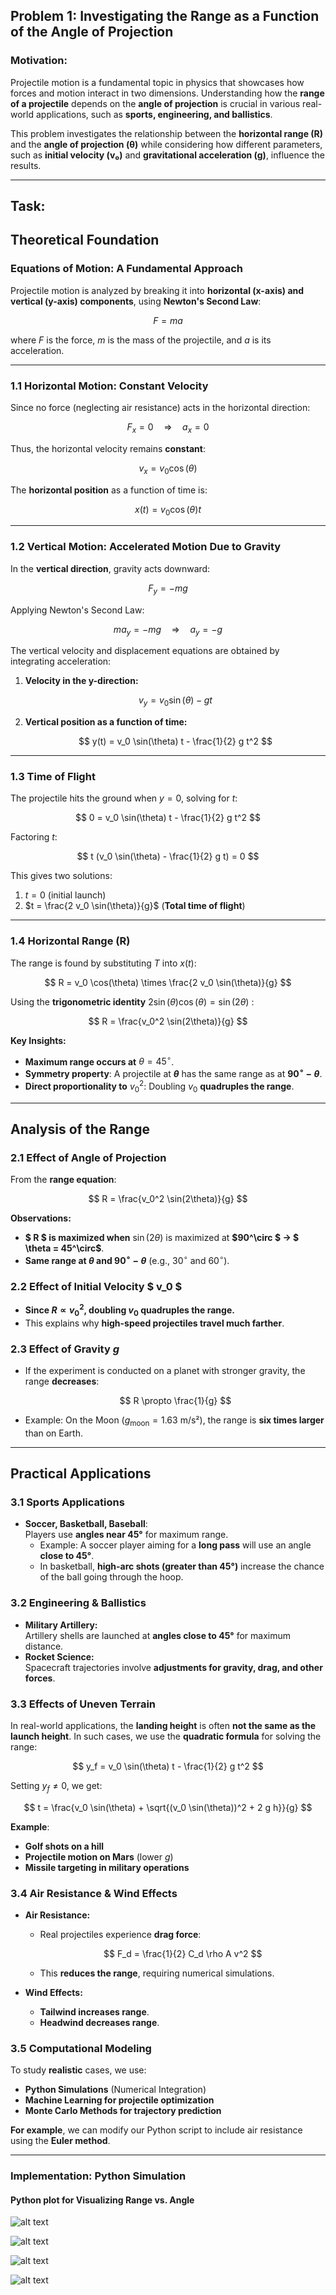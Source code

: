 ## Problem 1: Investigating the Range as a Function of the Angle of Projection

###  Motivation:
Projectile motion is a fundamental topic in physics that showcases how forces and motion interact in two dimensions. Understanding how the **range of a projectile** depends on the **angle of projection** is crucial in various real-world applications, such as **sports, engineering, and ballistics**.

This problem investigates the relationship between the **horizontal range (R)** and the **angle of projection (θ)** while considering how different parameters, such as **initial velocity (v₀)** and **gravitational acceleration (g)**, influence the results.

---

## Task:

## Theoretical Foundation

### **Equations of Motion: A Fundamental Approach**
Projectile motion is analyzed by breaking it into **horizontal (x-axis) and vertical (y-axis) components**, using **Newton's Second Law**:

$$
F = ma
$$

where $F$ is the force, $m$ is the mass of the projectile, and $a$ is its acceleration.

---

### **1.1 Horizontal Motion: Constant Velocity**
Since no force (neglecting air resistance) acts in the horizontal direction:

$$
F_x = 0 \quad \Rightarrow \quad a_x = 0
$$

Thus, the horizontal velocity remains **constant**:

$$
v_x = v_0 \cos(\theta)
$$

The **horizontal position** as a function of time is:

$$
x(t) = v_0 \cos(\theta) t
$$

---

### **1.2 Vertical Motion: Accelerated Motion Due to Gravity**
In the **vertical direction**, gravity acts downward:

$$
F_y = -mg
$$

Applying Newton's Second Law:

$$
m a_y = -mg \quad \Rightarrow \quad a_y = -g
$$

The vertical velocity and displacement equations are obtained by integrating acceleration:

1. **Velocity in the y-direction:**

   $$
   v_y = v_0 \sin(\theta) - g t
   $$

2. **Vertical position as a function of time:**

   $$
   y(t) = v_0 \sin(\theta) t - \frac{1}{2} g t^2
   $$

---

### **1.3 Time of Flight**
The projectile hits the ground when $y = 0$, solving for $t$:

$$
0 = v_0 \sin(\theta) t - \frac{1}{2} g t^2
$$

Factoring $t$:

$$
t (v_0 \sin(\theta) - \frac{1}{2} g t) = 0
$$

This gives two solutions:

1. $t = 0$ (initial launch)
2. $t = \frac{2 v_0 \sin(\theta)}{g}$ (**Total time of flight**)

---

### **1.4 Horizontal Range (R)**
The range is found by substituting $T$ into $x(t)$:

$$
R = v_0 \cos(\theta) \times \frac{2 v_0 \sin(\theta)}{g}
$$

Using the **trigonometric identity** $2 \sin(\theta) \cos(\theta) = \sin(2\theta)$ :

$$
R = \frac{v_0^2 \sin(2\theta)}{g}
$$

 **Key Insights:**
- **Maximum range occurs at** $\theta = 45^\circ$.
- **Symmetry property**: A projectile at **$\theta$** has the same range as at **$90^\circ - \theta$**.
- **Direct proportionality to** $v_0^2$: Doubling $v_0$ **quadruples the range**.

---

## Analysis of the Range

### **2.1 Effect of Angle of Projection**
From the **range equation**:

$$
R = \frac{v_0^2 \sin(2\theta)}{g}
$$

 **Observations:**
- **$ R $ is maximized when** $\sin(2\theta)$ is maximized at **$90^\circ $ → $ \theta = 45^\circ$**.
- **Same range at $\theta$ and $90^\circ - \theta$** (e.g., $30^\circ$ and $60^\circ$).

### **2.2 Effect of Initial Velocity $ v_0 $**
- **Since $R \propto v_0^2$, doubling $v_0$ quadruples the range.**
- This explains why **high-speed projectiles travel much farther**.

### **2.3 Effect of Gravity $g$**
- If the experiment is conducted on a planet with stronger gravity, the range **decreases**:

  $$
  R \propto \frac{1}{g}
  $$

- Example: On the Moon ($g_{\text{moon}} = 1.63$ m/s²), the range is **six times larger** than on Earth.

---

## Practical Applications

### **3.1 Sports Applications**
- **Soccer, Basketball, Baseball**:  
  Players use **angles near 45°** for maximum range.  
  - Example: A soccer player aiming for a **long pass** will use an angle **close to 45°**.
  - In basketball, **high-arc shots (greater than 45°)** increase the chance of the ball going through the hoop.

### **3.2 Engineering & Ballistics**
- **Military Artillery:**  
  Artillery shells are launched at **angles close to 45°** for maximum distance.
- **Rocket Science:**  
  Spacecraft trajectories involve **adjustments for gravity, drag, and other forces**.

### **3.3 Effects of Uneven Terrain**
In real-world applications, the **landing height** is often **not the same as the launch height**. In such cases, we use the **quadratic formula** for solving the range:

$$
y_f = v_0 \sin(\theta) t - \frac{1}{2} g t^2
$$

Setting $y_f \neq 0$, we get:

$$
t = \frac{v_0 \sin(\theta) + \sqrt{(v_0 \sin(\theta))^2 + 2 g h}}{g}
$$

 **Example**:  
- **Golf shots on a hill**  
- **Projectile motion on Mars** (lower $g$)  
- **Missile targeting in military operations**  

### **3.4 Air Resistance & Wind Effects**
- **Air Resistance:**  
  - Real projectiles experience **drag force**:  

    $$
    F_d = \frac{1}{2} C_d \rho A v^2
    $$

  - This **reduces the range**, requiring numerical simulations.
  
- **Wind Effects:**  
  - **Tailwind increases range**.
  - **Headwind decreases range**.

### **3.5 Computational Modeling**
To study **realistic** cases, we use:
- **Python Simulations** (Numerical Integration)
- **Machine Learning for projectile optimization**
- **Monte Carlo Methods for trajectory prediction**

**For example**, we can modify our Python script to include air resistance using the **Euler method**.

---

### Implementation: Python Simulation

#### **Python plot for Visualizing Range vs. Angle**
![alt text](image.png)

![alt text](image-1.png)

![alt text](image-2.png)

![alt text](image-4.png)